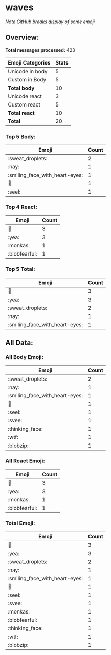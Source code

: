 # waves

*Note GitHub breaks display of some emoji*

## Overview:

**Total messages processed:** 423

Emoji Categories | Stats
-------|--------
Unicode in body | 5
Custom in Body | 5
**Total body** | 10
Unicode react | 3
Custom react | 5
**Total react** | 10
**Total** | 20

### Top 5 Body:

Emoji | Count
-------|--------
:sweat_droplets: | 2
:nay: | 1
:smiling_face_with_heart-eyes: | 1
:tongue: | 1
:seel: | 1

### Top 4 React:

Emoji | Count
-------|--------
🍆 | 3
:yea: | 3
:monkas: | 1
:blobfearful: | 1

### Top 5 Total:

Emoji | Count
-------|--------
🍆 | 3
:yea: | 3
:sweat_droplets: | 2
:nay: | 1
:smiling_face_with_heart-eyes: | 1

## All Data:

### All Body Emoji:

Emoji | Count
-------|--------
:sweat_droplets: | 2
:nay: | 1
:smiling_face_with_heart-eyes: | 1
:tongue: | 1
:seel: | 1
:svee: | 1
:thinking_face: | 1
:wtf: | 1
:blobzip: | 1

### All React Emoji:

Emoji | Count
-------|--------
🍆 | 3
:yea: | 3
:monkas: | 1
:blobfearful: | 1

### Total Emoji:

Emoji | Count
-------|--------
🍆 | 3
:yea: | 3
:sweat_droplets: | 2
:nay: | 1
:smiling_face_with_heart-eyes: | 1
:tongue: | 1
:seel: | 1
:svee: | 1
:monkas: | 1
:blobfearful: | 1
:thinking_face: | 1
:wtf: | 1
:blobzip: | 1


